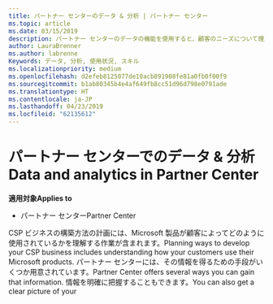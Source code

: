 ```yaml
---
title: パートナー センターのデータ & 分析 | パートナー センター
ms.topic: article
ms.date: 03/15/2019
description: パートナー センターのデータの機能を使用すると、顧客のニーズについて理解を深めることができます
author: LauraBrenner
ms.author: labrenne
Keywords: データ, 分析, 使用状況, スキル
ms.localizationpriority: medium
ms.openlocfilehash: d2efeb8125077de10acb891908fe81a0fb0f00f9
ms.sourcegitcommit: b1ab80345b4e4af649fb8cc51d96d798e0791ade
ms.translationtype: HT
ms.contentlocale: ja-JP
ms.lasthandoff: 04/23/2019
ms.locfileid: "62135612"
---
```

# <a name="data-and-analytics-in-partner-center"></a><span data-ttu-id="2af19-104">パートナー センターでのデータ & 分析</span><span class="sxs-lookup"><span data-stu-id="2af19-104">Data and analytics in Partner Center</span></span>

<span data-ttu-id="2af19-105">**適用対象**</span><span class="sxs-lookup"><span data-stu-id="2af19-105">**Applies to**</span></span>

- <span data-ttu-id="2af19-106">パートナー センター</span><span class="sxs-lookup"><span data-stu-id="2af19-106">Partner Center</span></span>

<span data-ttu-id="2af19-107">CSP ビジネスの構築方法の計画には、Microsoft 製品が顧客によってどのように使用されているかを理解する作業が含まれます。</span><span class="sxs-lookup"><span data-stu-id="2af19-107">Planning ways to develop your CSP business includes understanding how your customers use their Microsoft products.</span></span> <span data-ttu-id="2af19-108">パートナー センターには、その情報を得るための手段がいくつか用意されています。</span><span class="sxs-lookup"><span data-stu-id="2af19-108">Partner Center offers several ways you can gain that information.</span></span> <span data-ttu-id="2af19-109">情報を明確に把握することもできます。</span><span class="sxs-lookup"><span data-stu-id="2af19-109">You can also get a clear picture of your</span></span> 